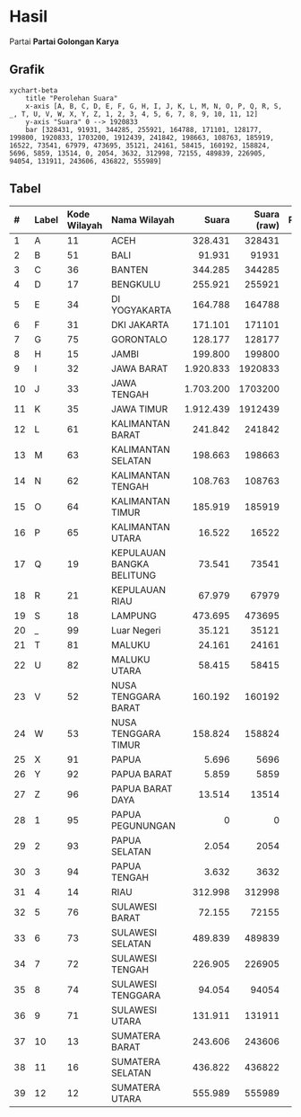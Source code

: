 # Hasil

Partai **Partai Golongan Karya**

## Grafik

```mermaid
xychart-beta
    title "Perolehan Suara"
    x-axis [A, B, C, D, E, F, G, H, I, J, K, L, M, N, O, P, Q, R, S, _, T, U, V, W, X, Y, Z, 1, 2, 3, 4, 5, 6, 7, 8, 9, 10, 11, 12]
    y-axis "Suara" 0 --> 1920833
    bar [328431, 91931, 344285, 255921, 164788, 171101, 128177, 199800, 1920833, 1703200, 1912439, 241842, 198663, 108763, 185919, 16522, 73541, 67979, 473695, 35121, 24161, 58415, 160192, 158824, 5696, 5859, 13514, 0, 2054, 3632, 312998, 72155, 489839, 226905, 94054, 131911, 243606, 436822, 555989]
```

## Tabel

| #  | Label | Kode Wilayah | Nama Wilayah              | Suara     | Suara (raw) | Persentase |
|:-- |:----- |:------------ |:------------------------- | ---------:| -----------:| ----------:|
| 1  | A     | 11           | ACEH                      | 328.431   | 328431      | 2,83       |
| 2  | B     | 51           | BALI                      | 91.931    | 91931       | 0,79       |
| 3  | C     | 36           | BANTEN                    | 344.285   | 344285      | 2,96       |
| 4  | D     | 17           | BENGKULU                  | 255.921   | 255921      | 2,20       |
| 5  | E     | 34           | DI YOGYAKARTA             | 164.788   | 164788      | 1,42       |
| 6  | F     | 31           | DKI JAKARTA               | 171.101   | 171101      | 1,47       |
| 7  | G     | 75           | GORONTALO                 | 128.177   | 128177      | 1,10       |
| 8  | H     | 15           | JAMBI                     | 199.800   | 199800      | 1,72       |
| 9  | I     | 32           | JAWA BARAT                | 1.920.833 | 1920833     | 16,53      |
| 10 | J     | 33           | JAWA TENGAH               | 1.703.200 | 1703200     | 14,66      |
| 11 | K     | 35           | JAWA TIMUR                | 1.912.439 | 1912439     | 16,46      |
| 12 | L     | 61           | KALIMANTAN BARAT          | 241.842   | 241842      | 2,08       |
| 13 | M     | 63           | KALIMANTAN SELATAN        | 198.663   | 198663      | 1,71       |
| 14 | N     | 62           | KALIMANTAN TENGAH         | 108.763   | 108763      | 0,94       |
| 15 | O     | 64           | KALIMANTAN TIMUR          | 185.919   | 185919      | 1,60       |
| 16 | P     | 65           | KALIMANTAN UTARA          | 16.522    | 16522       | 0,14       |
| 17 | Q     | 19           | KEPULAUAN BANGKA BELITUNG | 73.541    | 73541       | 0,63       |
| 18 | R     | 21           | KEPULAUAN RIAU            | 67.979    | 67979       | 0,59       |
| 19 | S     | 18           | LAMPUNG                   | 473.695   | 473695      | 4,08       |
| 20 | _     | 99           | Luar Negeri               | 35.121    | 35121       | 0,30       |
| 21 | T     | 81           | MALUKU                    | 24.161    | 24161       | 0,21       |
| 22 | U     | 82           | MALUKU UTARA              | 58.415    | 58415       | 0,50       |
| 23 | V     | 52           | NUSA TENGGARA BARAT       | 160.192   | 160192      | 1,38       |
| 24 | W     | 53           | NUSA TENGGARA TIMUR       | 158.824   | 158824      | 1,37       |
| 25 | X     | 91           | PAPUA                     | 5.696     | 5696        | 0,05       |
| 26 | Y     | 92           | PAPUA BARAT               | 5.859     | 5859        | 0,05       |
| 27 | Z     | 96           | PAPUA BARAT DAYA          | 13.514    | 13514       | 0,12       |
| 28 | 1     | 95           | PAPUA PEGUNUNGAN          | 0         | 0           | 0,00       |
| 29 | 2     | 93           | PAPUA SELATAN             | 2.054     | 2054        | 0,02       |
| 30 | 3     | 94           | PAPUA TENGAH              | 3.632     | 3632        | 0,03       |
| 31 | 4     | 14           | RIAU                      | 312.998   | 312998      | 2,69       |
| 32 | 5     | 76           | SULAWESI BARAT            | 72.155    | 72155       | 0,62       |
| 33 | 6     | 73           | SULAWESI SELATAN          | 489.839   | 489839      | 4,22       |
| 34 | 7     | 72           | SULAWESI TENGAH           | 226.905   | 226905      | 1,95       |
| 35 | 8     | 74           | SULAWESI TENGGARA         | 94.054    | 94054       | 0,81       |
| 36 | 9     | 71           | SULAWESI UTARA            | 131.911   | 131911      | 1,14       |
| 37 | 10    | 13           | SUMATERA BARAT            | 243.606   | 243606      | 2,10       |
| 38 | 11    | 16           | SUMATERA SELATAN          | 436.822   | 436822      | 3,76       |
| 39 | 12    | 12           | SUMATERA UTARA            | 555.989   | 555989      | 4,78       |



